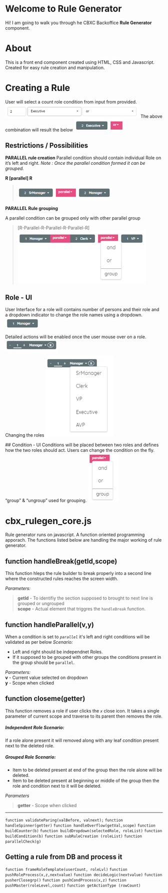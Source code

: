 # Welcome to Rule Generator
Hi! I am going to walk you through he CBXC Backoffice **Rule Generator** component.

# About
This is a front end component created using HTML, CSS and Javascript. Created for easy rule creation and manipulation.

# Creating a Rule
User will select a count role condition from input from provided.
<img src="https://raw.githubusercontent.com/krish4u/RuleBuilder/master/RuleGen_Inputs.PNG" alt="">
The above combination will result the below
<img src="https://raw.githubusercontent.com/krish4u/RuleBuilder/master/RuleGen_Inputs_Output.PNG" alt="enter image description here">
## Restrictions / Possibilities
**PARALLEL rule creation**
Parallel condition should contain individual Role on it’s left and right.
_Note : Once the parallel condition formed it can be grouped._

**R [parallel] R**
><img src="https://raw.githubusercontent.com/krish4u/RuleBuilder/master/Parallel%20Allowed.PNG" alt="Parallel condition">

**PARALLEL Rule grouping**

A parallel condition can be grouped only with other parallel group
>[R-Parallel-R-Parallel-R-Parallel-R]  
><img src="https://raw.githubusercontent.com/krish4u/RuleBuilder/master/Parallel_Grouping_Allowed.PNG" alt="enter image descriptionhere">

## Role - UI
User Interface for a role will contains number of persons and their role and a dropdown indicator to change the role names using a dropdown.
<img src="https://raw.githubusercontent.com/krish4u/RuleBuilder/master/Role_UI.PNG" alt="Role Normal State"></p>
<p>Detailed actions will be enabled once the user mouse over on a role.<br>
<img src="https://raw.githubusercontent.com/krish4u/RuleBuilder/master/Role_Expanded_UI.PNG" alt="Role Detailed Action State"></p>
Changing the roles
<img src="https://raw.githubusercontent.com/krish4u/RuleBuilder/master/Role_Dropdown_UI.PNG" alt="Changing the roles dropdown"></p>
## Condition - UI
Conditions will be placed between two roles and defines how the two roles should act. Users can change the condition on the fly. “group” &amp; “ungroup” used for grouping.
<img src="https://github.com/krish4u/RuleBuilder/blob/master/Condition_UI.PNG?raw=true" alt="Condition UI"></p>

# cbx_rulegen_core.js
Rule generator runs on javascript. A function oriented programming apporach.  The functions listed below are handling the major working of rule generator.

## function handleBreak(getId,scope)
This function hleps the rule builder to break properly into a second line where the constructed rules reaches the screen width.

*Parameters:*
>__getId__ - To identifiy the section supposed to brought to next line is grouped or ungrouped   
>__scope__ - Actual element that triggres the ``handleBreak`` function.


## function handleParallel(v,y)    
When a condition is set to *``parallel``* it's left and right conditions will be validated as per below
*Scenario:*
* Left and right should be independnet Roles.   
* If it supposed to be grouped with other groups the conditions present in the group should be ``parallel``.    

*Parameters:*   
__v__ - Current value selected on dropdown   
__y__ - Scope when clicked

## function closeme(getter)
This function removes a role if user clicks the *``x``* close icon. It takes a single parameter of current scope and traverse to its parent then removes the role.

##### Independent Role Scenario:
If a role alone present it will removed along with any leaf condition present next to the deleted role.  
##### Grouped Role Scenario:
* Item to be deleted present at end of the group then the role alone will be deleted.
* Item to be deleted present at beginning or middle of the group then the role and condition next to it will be deleted.
 


*Parameters*   
>__getter__ - Scope when clicked
----
``function validateParing(valBefore, valnext);``
``function handleSpinner(getter)``
``function handleOverflow(getVal,scope)``
``function buildCounter(b)``
``function buildDropdown(selectedRole, roleList)``
``function buildCondition(b)``
``function subRuleCreation (roleList)``
``function parallelCheck(g)``

## Getting a rule from DB and process it
``function frameRoleTemplate(userCount, roleLvl)``
``function pushRoleProcess(x,z,nextvalue)``
``function decideLogic(nextvalue)``
``function pusherClosegrp()``
``function pushCondProcess(x,z)``
``function pushMaster(roleLevel,count)``
``function getActionType (rowCount) ``
